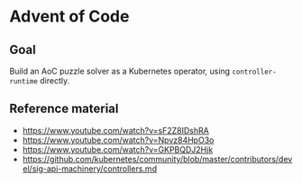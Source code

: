 # Advent of Code

## Goal

Build an AoC puzzle solver as a Kubernetes operator, using `controller-runtime` directly.

## Reference material

- <https://www.youtube.com/watch?v=sF2Z8IDshRA>
- <https://www.youtube.com/watch?v=Npvz84HpO3o>
- <https://www.youtube.com/watch?v=GKPBQDJ2Hjk>
- <https://github.com/kubernetes/community/blob/master/contributors/devel/sig-api-machinery/controllers.md>

